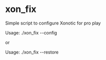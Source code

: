 # xon_fix
Simple script to configure Xonotic for pro play

Usage: ./xon_fix --config

or

Usage: ./xon_fix --restore

